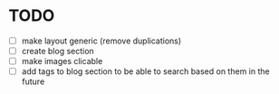 # TODO
- [ ] make layout generic (remove duplications)
- [ ] create blog section
- [ ] make images clicable 
- [ ] add tags to blog section to be able to search based on them in the future
